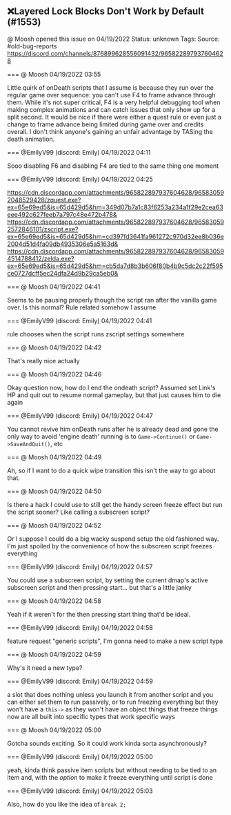 ## ❌Layered Lock Blocks Don't Work by Default (#1553)
@ Moosh opened this issue on 04/19/2022
Status: unknown
Tags: 
Source: #old-bug-reports https://discord.com/channels/876899628556091432/965822897937604628


=== @ Moosh 04/19/2022 03:55

Little quirk of onDeath scripts that I assume is because they run over the regular game over sequence: you can't use F4 to frame advance through them. While it's not super critical, F4 is a very helpful debugging tool when making complex animations and can catch issues that only show up for a split second. It would be nice if there were either a quest rule or even just a change to frame advance being limited during game over and credits overall. I don't think anyone's gaining an unfair advantage by TASing the death animation.

=== @EmilyV99 (discord: Emily) 04/19/2022 04:11

Sooo disabling F6 and disabling F4 are tied to the same thing
one moment

=== @EmilyV99 (discord: Emily) 04/19/2022 04:25


https://cdn.discordapp.com/attachments/965822897937604628/965830592048529428/zquest.exe?ex=65e69ed5&is=65d429d5&hm=349d07b7a1c83f6253a234a1f29e2cea63eee492c627feeb7a797c48e472b478&
https://cdn.discordapp.com/attachments/965822897937604628/965830592572846101/zscript.exe?ex=65e69ed5&is=65d429d5&hm=cd397fd3641fa961272c970d32ee8b036e2004d51d4fa09db4935306e5a5163d&
https://cdn.discordapp.com/attachments/965822897937604628/965830594514788412/zelda.exe?ex=65e69ed5&is=65d429d5&hm=cb5da7d8b3b606f80b4b9c5dc2c22f595ce0727dcff5ec24dfa24d9b29ca5eb0&

=== @ Moosh 04/19/2022 04:41

Seems to be pausing properly though the script ran after the vanilla game over. Is this normal?
Rule related somehow I assume

=== @EmilyV99 (discord: Emily) 04/19/2022 04:41

rule chooses when the script runs
zscript settings somewhere

=== @ Moosh 04/19/2022 04:42

That's really nice actually

=== @ Moosh 04/19/2022 04:46

Okay question now, how do I end the ondeath script?
Assumed set Link's HP and quit out to resume normal gameplay, but that just causes him to die again

=== @EmilyV99 (discord: Emily) 04/19/2022 04:47

You cannot revive him
onDeath runs after he is already dead and gone
the only way to avoid 'engine death' running is to `Game->Continue()` or `Game->SaveAndQuit()`, etc

=== @ Moosh 04/19/2022 04:49

Ah, so if I want to do a quick wipe transition this isn't the way to go about that.

=== @ Moosh 04/19/2022 04:50

Is there a hack I could use to still get the handy screen freeze effect but run the script sooner? Like calling a subscreen script?

=== @ Moosh 04/19/2022 04:52

Or I suppose I could do a big wacky suspend setup the old fashioned way. I'm just spoiled by the convenience of how the subscreen script freezes everything

=== @EmilyV99 (discord: Emily) 04/19/2022 04:57

You could use a subscreen script, by setting the current dmap's active subscreen script and then pressing start... but that's a little janky

=== @ Moosh 04/19/2022 04:58

Yeah if it weren't for the then pressing start thing that'd be ideal.

=== @EmilyV99 (discord: Emily) 04/19/2022 04:58

feature request "generic scripts", I'm gonna need to make a new script type

=== @ Moosh 04/19/2022 04:59

Why's it need a new type?

=== @EmilyV99 (discord: Emily) 04/19/2022 04:59

a slot that does nothing unless you launch it from another script
and you can either set them to run passively, or to run freezing everything
but they won't have a `this->` as they won't have an object
things that freeze things now are all built into specific types that work specific ways

=== @ Moosh 04/19/2022 05:00

Gotcha sounds exciting. So it could work kinda sorta asynchronously?

=== @EmilyV99 (discord: Emily) 04/19/2022 05:00

yeah, kinda
think passive item scripts
but without needing to be tied to an item
and, with the *option* to make it freeze everything until script is done

=== @EmilyV99 (discord: Emily) 04/19/2022 05:03

Also, how do you like the idea of `break 2;`
